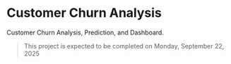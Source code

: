 # Customer Churn Analysis
Customer Churn Analysis, Prediction, and Dashboard.

> This project is expected to be completed on Monday, September 22, 2025
